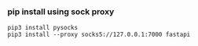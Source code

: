 ### pip install using sock proxy
```
pip3 install pysocks
pip3 install --proxy socks5://127.0.0.1:7000 fastapi
```
